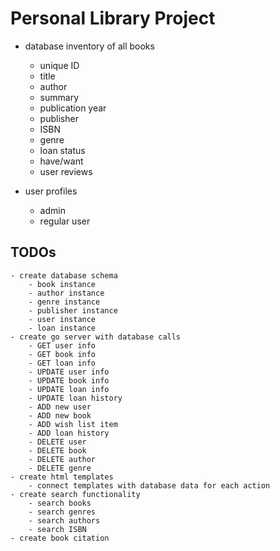 
# Personal Library Project

- database inventory of all books
    - unique ID
    - title
    - author
    - summary
    - publication year
    - publisher
    - ISBN
    - genre
    - loan status
    - have/want
    - user reviews

- user profiles
    - admin
    - regular user

## TODOs
    - create database schema
        - book instance
        - author instance
        - genre instance
        - publisher instance
        - user instance
        - loan instance
    - create go server with database calls
        - GET user info
        - GET book info
        - GET loan info
        - UPDATE user info
        - UPDATE book info
        - UPDATE loan info
        - UPDATE loan history
        - ADD new user
        - ADD new book
        - ADD wish list item 
        - ADD loan history
        - DELETE user
        - DELETE book
        - DELETE author
        - DELETE genre
    - create html templates
        - connect templates with database data for each action
    - create search functionality
        - search books
        - search genres
        - search authors
        - search ISBN
    - create book citation
